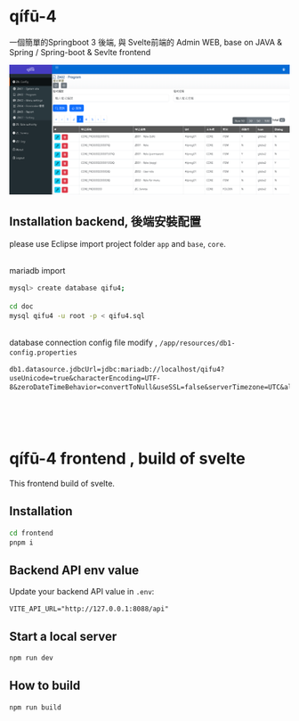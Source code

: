 # qífū-4
一個簡單的Springboot 3 後端, 與 Svelte前端的 Admin WEB, base on JAVA & Spring / Spring-boot & Sevlte frontend

<img src="https://raw.githubusercontent.com/billchen198318/qifu4/main/doc/0001.png">



## Installation backend, 後端安裝配置
please use Eclipse import project folder `app` and `base`, `core`.

<br>mariadb import
```bash
mysql> create database qifu4;

cd doc
mysql qifu4 -u root -p < qifu4.sql
```

<br>database connection config file modify , `/app/resources/db1-config.properties`
```text
db1.datasource.jdbcUrl=jdbc:mariadb://localhost/qifu4?useUnicode=true&characterEncoding=UTF-8&zeroDateTimeBehavior=convertToNull&useSSL=false&serverTimezone=UTC&allowPublicKeyRetrieval=true
```

<br><br><br>

# qífū-4 frontend , build of svelte

This frontend build of svelte.

## Installation

```bash
cd frontend
pnpm i

```

## Backend API env value

Update your backend API value in `.env`:

```text
VITE_API_URL="http://127.0.0.1:8088/api"
```

## Start a local server

```bash
npm run dev
```

## How to build

```
npm run build
```

